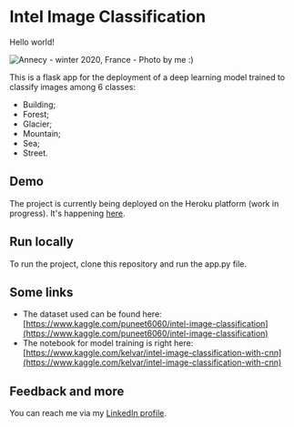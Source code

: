 # Intel Image Classification

Hello world!  
  
![Annecy - winter 2020, France - Photo by me :)](static/images/readme.jpg "Annecy - winter 2020, France - Photo by me :)")

This is a flask app for the deployment of a deep learning model trained to classify images among 6 classes:

* Building;
* Forest;
* Glacier;
* Mountain;
* Sea;
* Street.

## Demo

The project is currently being deployed on the Heroku platform (work in progress). It's happening [here](#).

## Run locally

To run the project, clone this repository and run the app.py file.

## Some links

* The dataset used can be found here: [https://www.kaggle.com/puneet6060/intel-image-classification](https://www.kaggle.com/puneet6060/intel-image-classification)
* The notebook for model training is right here: [https://www.kaggle.com/kelvar/intel-image-classification-with-cnn](https://www.kaggle.com/kelvar/intel-image-classification-with-cnn)  

## Feedback and more

You can reach me via my [LinkedIn profile](https://www.linkedin.com/in/gaspard-kindji/).  
